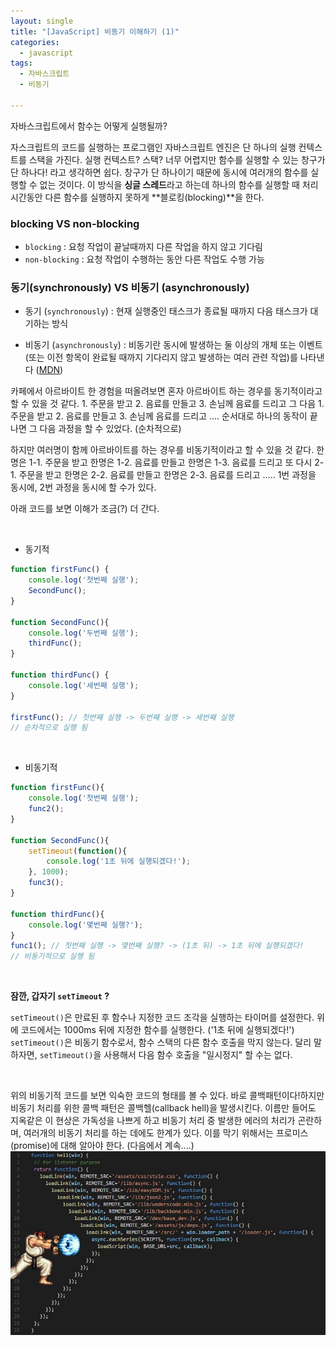```yaml
---
layout: single
title: "[JavaScript] 비동기 이해하기 (1)"
categories:
  - javascript
tags:
  - 자바스크립트  
  - 비동기 

---
```




자바스크립트에서 함수는 어떻게 실행될까?

자스크립트의 코드를 실행하는 프로그램인 자바스크립트 엔진은 단 하나의 실행 컨텍스트를 스택을 가진다. 실행 컨텍스트? 스택? 너무 어렵지만 함수를 실행할 수 있는 창구가 단 하나다! 라고 생각하면 쉽다. 창구가 단 하나이기 때문에 동시에 여러개의 함수를 실행할 수 없는 것이다. 이 방식을 **싱글 스레드**라고 하는데 하나의 함수를 실행할 때 처리시간동안 다른 함수를 실행하지 못하게 **블로킹(blocking)**을 한다. 



### blocking VS non-blocking

* `blocking` : 요청 작업이 끝날때까지 다른 작업을 하지 않고 기다림 
* `non-blocking` : 요청 작업이 수행하는 동안 다른 작업도 수행 가능 



### 동기(synchronously) VS 비동기 (asynchronously)

* 동기 (`synchronously`) : 현재 실행중인 태스크가 종료될 때까지 다음 태스크가 대기하는 방식

* 비동기 (`asynchronously`) : 비동기란 동시에 발생하는 둘 이상의 개체 또는 이벤트 (또는 이전 항목이 완료될 때까지 기다리지 않고 발생하는 여러 관련 작업)를 나타낸다 ([MDN](https://developer.mozilla.org/en-US/docs/Glossary/Asynchronous))



카페에서 아르바이트 한 경험을 떠올려보면 혼자 아르바이트 하는 경우를 동기적이라고 할 수 있을 것 같다. 1. 주문을 받고  2. 음료를 만들고  3. 손님께 음료를 드리고 그 다음 1. 주문을 받고  2. 음료를 만들고  3. 손님께 음료를 드리고 .... 순서대로 하나의 동작이 끝나면 그 다음 과정을 할 수 있었다.  (순차적으로) 

하지만 여러명이 함께 아르바이트를 하는 경우를 비동기적이라고 할 수 있을 것 같다. 한명은 1-1. 주문을 받고 한명은 1-2. 음료를 만들고  한명은  1-3. 음료를 드리고  또 다시 2-1. 주문을 받고 한명은 2-2. 음료를 만들고  한명은  2-3. 음료를 드리고  ..... 1번 과정을 동시에, 2번 과정을 동시에 할 수가 있다. 

아래 코드를 보면 이해가 조금(?) 더 간다.

<br/>

* 동기적 

```js 
function firstFunc() {
    console.log('첫번째 실행');
    SecondFunc();
}

function SecondFunc(){
    console.log('두번째 실행');
    thirdFunc();
}

function thirdFunc() {
    console.log('세번째 실행');
}

firstFunc(); // 첫번째 실행 -> 두번째 실행 -> 세번째 실행
// 순차적으로 실행 됨 
```

<br/>

* 비동기적 

```js
function firstFunc(){
    console.log('첫번째 실행');
    func2();
}

function SecondFunc(){
    setTimeout(function(){
        console.log('1초 뒤에 실행되겠다!');
    }, 1000);
    func3();
}

function thirdFunc(){
    console.log('몇번째 실행?');
}
func1(); // 첫번째 실행 -> 몇번째 실행? -> (1초 뒤) -> 1초 뒤에 실행되겠다!
// 비동기적으로 실행 됨 
```

<br/>

**잠깐, 갑자기 `setTimeout` ?**

`setTimeout()`은 만료된 후 함수나 지정한 코드 조각을 실행하는 타이머를 설정한다. 위에 코드에서는 1000ms 뒤에 지정한 함수를 실행한다. ('1초 뒤에 실행되겠다!') `setTimeout()`은 비동기 함수로서, 함수 스택의 다른 함수 호출을 막지 않는다. 달리 말하자면, `setTimeout()`을 사용해서 다음 함수 호출을 "일시정지" 할 수는 없다. 

<br/>

위의 비동기적 코드를 보면 익숙한 코드의 형태를 볼 수 있다. 바로 콜백패턴이다!하지만 비동기 처리를 위한 콜백 패턴은 콜백헬(callback hell)을 발생시킨다. 이름만 들어도 지옥같은 이 현상은 가독성을 나쁘게 하고 비동기 처리 중 발생한 에러의 처리가 곤란하며, 여러개의 비동기 처리를 하는 데에도 한계가 있다. 이를 막기 위해서는 프로미스(promise)에 대해 알아야 한다. (다음에서 계속....)  
![img](../assets/images/2022-05-29.jpeg)

<br/><br/>













